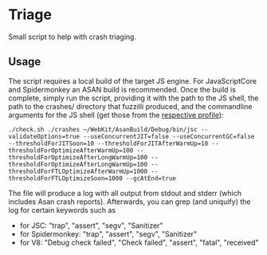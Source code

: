 # Triage

Small script to help with crash triaging.

## Usage

The script requires a local build of the target JS engine. For JavaScriptCore and Spidermonkey an ASAN build is recommended. Once the build is complete, simply run the script, providing it with the path to the JS shell, the path to the crashes/ directory that fuzzilli produced, and the commandline arguments for the JS shell (get those from the [respective profile](../../Sources/FuzzilliCli/Profiles)):

    ./check.sh ./crashes ~/WebKit/AsanBuild/Debug/bin/jsc --validateOptions=true --useConcurrentJIT=false --useConcurrentGC=false --thresholdForJITSoon=10 --thresholdForJITAfterWarmUp=10 --thresholdForOptimizeAfterWarmUp=100 --thresholdForOptimizeAfterLongWarmUp=100 --thresholdForOptimizeAfterLongWarmUp=100 --thresholdForFTLOptimizeAfterWarmUp=1000 --thresholdForFTLOptimizeSoon=1000 --gcAtEnd=true

The file will produce a log with all output from stdout and stderr (which includes Asan crash reports). Afterwards, you can grep (and uniquify) the log for certain keywords such as
- for JSC: "trap", "assert", "segv", "Sanitizer"
- for Spidermonkey: "trap", "assert", "segv", "Sanitizer"
- for V8: "Debug check failed", "Check failed", "assert", "fatal", "received"
